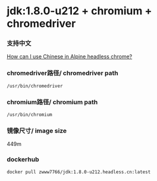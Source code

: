 # jdk:1.8.0-u212 + chromium + chromedriver


### 支持中文
[How can I use Chinese in Alpine headless chrome?
](https://stackoverflow.com/questions/49067625/how-can-i-use-chinese-in-alpine-headless-chrome#comment85210169_49085451)

### chromedriver路径/ chromedriver path
`/usr/bin/chromedriver`

### chromium路径/ chromium path
`/usr/bin/chromium`

### 镜像尺寸/ image size
449m

### dockerhub 
`docker pull zwww7766/jdk:1.8.0-u212.headless.cn:latest`